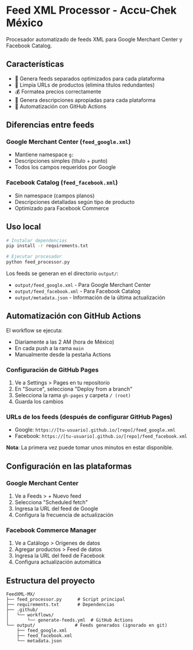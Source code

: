 # Feed XML Processor - Accu-Chek México

Procesador automatizado de feeds XML para Google Merchant Center y Facebook Catalog.

## Características

- 🔄 Genera feeds separados optimizados para cada plataforma
- 🧹 Limpia URLs de productos (elimina títulos redundantes)
- 💰 Formatea precios correctamente
- 📝 Genera descripciones apropiadas para cada plataforma
- 🤖 Automatización con GitHub Actions

## Diferencias entre feeds

### Google Merchant Center (`feed_google.xml`)
- Mantiene namespace `g:`
- Descripciones simples (título + punto)
- Todos los campos requeridos por Google

### Facebook Catalog (`feed_facebook.xml`)
- Sin namespace (campos planos)
- Descripciones detalladas según tipo de producto
- Optimizado para Facebook Commerce

## Uso local

```bash
# Instalar dependencias
pip install -r requirements.txt

# Ejecutar procesador
python feed_processor.py
```

Los feeds se generan en el directorio `output/`:
- `output/feed_google.xml` - Para Google Merchant Center
- `output/feed_facebook.xml` - Para Facebook Catalog
- `output/metadata.json` - Información de la última actualización

## Automatización con GitHub Actions

El workflow se ejecuta:
- Diariamente a las 2 AM (hora de México)
- En cada push a la rama `main`
- Manualmente desde la pestaña Actions

### Configuración de GitHub Pages

1. Ve a Settings > Pages en tu repositorio
2. En "Source", selecciona "Deploy from a branch"
3. Selecciona la rama `gh-pages` y carpeta `/ (root)`
4. Guarda los cambios

### URLs de los feeds (después de configurar GitHub Pages)

- Google: `https://[tu-usuario].github.io/[repo]/feed_google.xml`
- Facebook: `https://[tu-usuario].github.io/[repo]/feed_facebook.xml`

**Nota**: La primera vez puede tomar unos minutos en estar disponible.

## Configuración en las plataformas

### Google Merchant Center
1. Ve a Feeds > + Nuevo feed
2. Selecciona "Scheduled fetch"
3. Ingresa la URL del feed de Google
4. Configura la frecuencia de actualización

### Facebook Commerce Manager
1. Ve a Catálogo > Orígenes de datos
2. Agregar productos > Feed de datos
3. Ingresa la URL del feed de Facebook
4. Configura actualización automática

## Estructura del proyecto

```
FeedXML-MX/
├── feed_processor.py      # Script principal
├── requirements.txt       # Dependencias
├── .github/
│   └── workflows/
│       └── generate-feeds.yml  # GitHub Actions
└── output/               # Feeds generados (ignorado en git)
    ├── feed_google.xml
    ├── feed_facebook.xml
    └── metadata.json
```